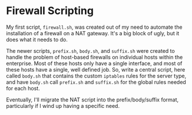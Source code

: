 # Firewall Scripting

My first script, `firewall.sh`, was created out of my need to automate the installation of a firewall on a NAT gateway. It's a big block of ugly, but it does what it needs to do.

The newer scripts, `prefix.sh`, `body.sh`, and `suffix.sh` were created to handle the problem of host-based firewalls on individual hosts within the enterprise. Most of these hosts only have a single interface, and most of these hosts have a single, well defined job. So, write a central script, here called `body.sh` that contains the custom `iptables` rules for the server type, and have `body.sh` call `prefix.sh` and `suffix.sh` for the global rules needed for each host.

Eventually, I'll migrate the NAT script into the prefix/body/suffix format, particularly if I wind up having a specific need.

